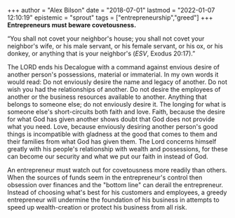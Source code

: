 +++
author = "Alex Bilson"
date = "2018-07-01"
lastmod = "2022-01-07 12:10:19"
epistemic = "sprout"
tags = ["entrepreneurship","greed"]
+++
**Entrepreneurs must beware covetousness.**

“You shall not covet your neighbor's house; you shall not covet your neighbor's wife, or his male servant, or his female servant, or his ox, or his donkey, or anything that is your neighbor's (_ESV_, Exodus 20:17).”

The LORD ends his Decalogue with a command against envious desire of another person's possessions, material or immaterial. In my own words it would read: Do not enviously desire the name and legacy of another. Do not wish you had the relationships of another. Do not desire the employees of another or the business resources available to another. Anything that belongs to someone else; do not enviously desire it. The longing for what is someone else's short-circuits both faith and love. Faith, because the desire for what God has given another shows doubt that God does not provide what you need. Love, because enviously desiring another person's good things is incompatible with gladness at the good that comes to them and their families from what God has given them. The Lord concerns himself greatly with his people's relationship with wealth and possessions, for these can become our security and what we put our faith in instead of God.

An entrepreneur must watch out for covetousness more readily than others. When the sources of funds seem in the entrepreneur's control then obsession over finances and the "bottom line" can derail the entrepreneur. Instead of choosing what's best for his customers and employees, a greedy entrepreneur will undermine the foundation of his business in attempts to speed up wealth-creation or protect his business from all risk.
